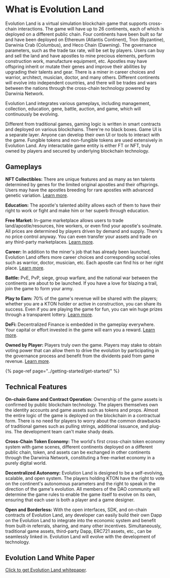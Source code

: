# What is Evolution Land

Evolution Land is a virtual simulation blockchain game that supports cross-chain interactions. The game will have up to 26 continents, each of which is deployed on a different public chain. Four continents have been built so far and have been deployed on Ethereum \(Atlantis Continent\), Tron \(Byzantine\), Darwinia Crab \(Columbus), and Heco Chain \(Dawning). The governance parameters, such as the trade tax rate, will be set by players. Users can buy and sell the land and have apostles to mine precious elements, perform construction work, manufacture equipment, etc. Apostles may have offspring inherit or mutate their genes and improve their abilities by upgrading their talents and gear. There is a miner in career choices and warrior, architect, musician, doctor, and many others. Different continents will evolve into independent countries, and there will be trades and wars between the nations through the cross-chain technology powered by Darwinia Network.

Evolution Land integrates various gameplays, including management, collection, education, gene, battle, auction, and game, which will continuously be evolving.

Different from traditional games, gaming logic is written in smart contracts and deployed on various blockchains. There're no black boxes. Game UI is a separate layer. Anyone can develop their own UI or tools to interact with the game. Fungible tokens and non-fungible tokens are used extensively in Evolution Land. Any interactable game entity is either FT or NFT, truly owned by players and secured by underlying blockchain technology.

## Gameplays

**NFT Collectibles:** There are unique features and as many as ten talents determined by genes for the limited original apostles and their offsprings. Users may have the apostles breeding for rare apostles with advanced genetic variation. [Learn more](../getting-started/game-entities/apostle/).

**Education:** The apostle's talented ability allows each of them to have their right to work or fight and make him or her superb through education.

**Free Market:** In-game marketplace allows users to trade land/apostle/resources, hire workers, or even find your apostle's soulmate. All prices are determined by players driven by demand and supply. There's no price control anyway. You can even transfer your assets and trade on any third-party marketplaces. [Learn more](../advanced/trading/).

**Career:** In addition to the miner's job that has already been launched, Evolution Land offers more career choices and corresponding social roles such as warrior, doctor, musician, etc. Each apostle can find his or her right place. [Learn more](../getting-started/game-entities/apostle/skills.md#occupations).

**Battle:** PvE, PvP, siege, group warfare, and the national war between the continents are about to be launched. If you have a love for blazing a trail, join the game to form your army.

**Play to Earn:** 70% of the game's revenue will be shared with the players; whether you are a KTON holder or active in construction, you can share its success. Even if you are playing the game for fun, you can win huge prizes through a transparent lottery. [Learn more](../advanced/evolution-land-dao/revenue-model.md).

**DeFi:** Decentralized Finance is embedded in the gameplay everywhere. Your capital or effort invested in the game will earn you a reward. [Learn more](../advanced/furnace.md).

**Owned by Player:** Players truly own the game. Players may stake to obtain voting power that can allow them to drive the evolution by participating in the governance process and benefit from the dividents paid from game revenue. [Learn more](../advanced/evolution-land-dao/).

{% page-ref page="../getting-started/get-started/" %}

## Technical Features

**On-chain Game and Contract Operation:** Ownership of the game assets is confirmed by public blockchain technology. The players themselves own the identity accounts and game assets such as tokens and props. Almost the entire logic of the game is deployed on the blockchain in a contractual form. There is no need for players to worry about the common drawbacks of traditional games such as pulling strings, additional issuance, and plug-ins. The development team can't make shady deals.

**Cross-Chain Token Economy:** The world's first cross-chain token economy system with game scenes, different continents deployed on a different public chain, token, and assets can be exchanged in other continents through the Darwinia Network, constituting a free-market economy in a purely digital world.

**Decentralized Autonomy:** Evolution Land is designed to be a self-evolving, scalable, and open system. The players holding KTON have the right to vote on the continent's autonomous parameters and the right to speak in the direction of the game's evolution. All members of the DAO community will determine the game rules to enable the game itself to evolve on its own, ensuring that each user is both a player and a game designer.

**Open and Borderless:** With the open interfaces, SDK, and on-chain contracts of Evolution Land, any developer can easily build their own Dapp on the Evolution Land to integrate into the economic system and benefit from built-in referrals, sharing, and many other incentives. Simultaneously, traditional game assets, third-party Dapp, ERC721 assets, etc., can be seamlessly linked in. Evolution Land will evolve with the development of technology.

## Evolution Land White Paper

[Click to get Evolution Land whitepaper](https://imgland.l2me.com/files/evolutionland/whitepaper_en.pdf?t=20181008).

